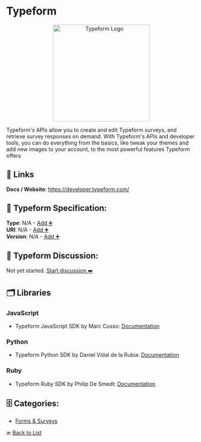 # Typeform
<p align="center">
    <img width="256" src="https://raw.githubusercontent.com/apis-list/apis-list/main/apis/typeform/logo_256x256.png" alt="Typeform Logo"/>
</p>
Typeform's APIs allow you to create and edit Typeform surveys, and retrieve survey responses on demand. With Typeform's APIs and developer tools, you can do everything from the basics, like tweak your themes and add new images to your account, to the most powerful features Typeform offers

##  🔗 Links
**Docs / Website**: https://developer.typeform.com/

## 🧬 Typeform Specification:
**Type**: N/A - [Add ➕](https://github.com/apis-list/apis-list/edit/main/apis/typeform/typeform.yaml)  
**URI**: N/A - [Add ➕](https://github.com/apis-list/apis-list/edit/main/apis/typeform/typeform.yaml)  
**Version**: N/A - [Add ➕](https://github.com/apis-list/apis-list/edit/main/apis/typeform/typeform.yaml)

## 💬 Typeform Discussion:
Not yet started. [Start discussion ➡️](https://github.com/apis-list/apis-list/discussions/new)

## 🗂️ Libraries
### JavaScript
- Typeform JavaScript SDK by Marc Cusso: [Documentation](https://github.com/CussoMarc/typeform-sdk)
### Python
- Typeform Python SDK by Daniel Vidal de la Rubia: [Documentation](https://github.com/Vidimensional/py-typeformio)
### Ruby
- Typeform Ruby SDK by Philip De Smedt: [Documentation](https://github.com/philipdesmedt/typeform)


## 🗄️ Categories:
- [Forms & Surveys](https://github.com/apis-list/apis-list#forms--surveys-)

🔙  [Back to List](https://github.com/apis-list/apis-list)
